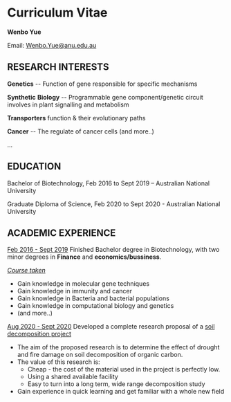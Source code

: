 # Curriculum Vitae

**Wenbo Yue**

Email: <Wenbo.Yue@anu.edu.au>

## RESEARCH INTERESTS

**Genetics** -- Function of  gene responsible for specific mechanisms

**Synthetic** **Biology** -- Programmable gene component/genetic circuit involves in plant signalling and metabolism 

**Transporters** function & their evolutionary paths

**Cancer** -- The regulate of cancer cells (and more..)

...

## EDUCATION

Bachelor of Biotechnology, Feb 2016 to Sept 2019 – Australian National University

Graduate Diploma of Science, Feb 2020 to Sept 2020 - Australian National University

## ACADEMIC EXPERIENCE

<u>Feb 2016 - Sept 2019</u> Finished Bachelor degree in Biotechnology, with two minor degrees in **Finance** and **economics/bussiness**. 

[*Course taken*](courses.md)

- Gain knowledge in molecular gene techniques
- Gain knowledge in immunity and cancer
- Gain knowledge in Bacteria and bacterial populations
- Gain knowledge in computational biology and genetics
- (and more..)

<u>Aug 2020 - Sept 2020</u> Developed a complete research proposal of a [soil decomposition project](independent_page/soil_project.md)

- The aim of the proposed research is to determine the effect of drought and fire damage on soil decomposition of organic carbon.
- The value of this research is:
  - Cheap - the cost of the material used in the project is perfectly low.
  - Using a shared available facility
  - Easy to turn into a long term, wide range decomposition study
- Gain experience in quick learning and get familiar with a whole new field
